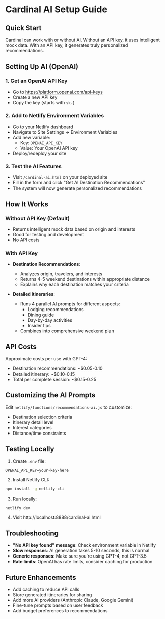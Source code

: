 # Cardinal AI Setup Guide

## Quick Start

Cardinal can work with or without AI. Without an API key, it uses intelligent mock data. With an API key, it generates truly personalized recommendations.

## Setting Up AI (OpenAI)

### 1. Get an OpenAI API Key
- Go to https://platform.openai.com/api-keys
- Create a new API key
- Copy the key (starts with `sk-`)

### 2. Add to Netlify Environment Variables
- Go to your Netlify dashboard
- Navigate to Site Settings → Environment Variables
- Add new variable:
  - Key: `OPENAI_API_KEY`
  - Value: Your OpenAI API key
- Deploy/redeploy your site

### 3. Test the AI Features
- Visit `/cardinal-ai.html` on your deployed site
- Fill in the form and click "Get AI Destination Recommendations"
- The system will now generate personalized recommendations

## How It Works

### Without API Key (Default)
- Returns intelligent mock data based on origin and interests
- Good for testing and development
- No API costs

### With API Key
- **Destination Recommendations**: 
  - Analyzes origin, travelers, and interests
  - Returns 4-5 weekend destinations within appropriate distance
  - Explains why each destination matches your criteria
  
- **Detailed Itineraries**:
  - Runs 4 parallel AI prompts for different aspects:
    - Lodging recommendations
    - Dining guide
    - Day-by-day activities
    - Insider tips
  - Combines into comprehensive weekend plan

## API Costs

Approximate costs per use with GPT-4:
- Destination recommendations: ~$0.05-0.10
- Detailed itinerary: ~$0.10-0.15
- Total per complete session: ~$0.15-0.25

## Customizing the AI Prompts

Edit `netlify/functions/recommendations-ai.js` to customize:
- Destination selection criteria
- Itinerary detail level
- Interest categories
- Distance/time constraints

## Testing Locally

1. Create `.env` file:
```
OPENAI_API_KEY=your-key-here
```

2. Install Netlify CLI:
```bash
npm install -g netlify-cli
```

3. Run locally:
```bash
netlify dev
```

4. Visit http://localhost:8888/cardinal-ai.html

## Troubleshooting

- **"No API key found" message**: Check environment variable in Netlify
- **Slow responses**: AI generation takes 5-10 seconds, this is normal
- **Generic responses**: Make sure you're using GPT-4, not GPT-3.5
- **Rate limits**: OpenAI has rate limits, consider caching for production

## Future Enhancements

- Add caching to reduce API calls
- Store generated itineraries for sharing
- Add more AI providers (Anthropic Claude, Google Gemini)
- Fine-tune prompts based on user feedback
- Add budget preferences to recommendations